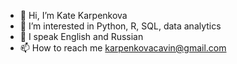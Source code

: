 - 👋 Hi, I’m Kate Karpenkova
- 👀 I’m interested in Python, R, SQL, data analytics
- 👀 I speak English and Russian
- 📫 How to reach me karpenkovacavin@gmail.com

<!---
katintalk/katintalk is a ✨ special ✨ repository because its `README.md` (this file) appears on your GitHub profile.
You can click the Preview link to take a look at your changes.
--->
